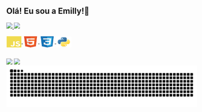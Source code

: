 ## Olá! Eu sou a Emilly!👋

<div>
  <a href="https://beacons.ai/emillyfr">
  <img height="160em" src="https://github-readme-stats.vercel.app/api?username=emillyfr&show_icons=true&theme=dracula&include_all_commits=true&count_private=true"/>
  <img height="160em" src="https://github-readme-stats.vercel.app/api/top-langs/?username=emillyfr&layout=compact&langs_count=16&theme=dracula"/>
</div>
<div style="display: inline_block"><br>
  <img align="center" alt="Rafa-Js" height="30" width="40" src="https://raw.githubusercontent.com/devicons/devicon/master/icons/javascript/javascript-plain.svg">
  <img align="center" alt="Rafa-HTML" height="30" width="40" src="https://raw.githubusercontent.com/devicons/devicon/master/icons/html5/html5-original.svg">
  <img align="center" alt="Rafa-CSS" height="30" width="40" src="https://raw.githubusercontent.com/devicons/devicon/master/icons/css3/css3-original.svg">
  <img align="center" alt="Rafa-Python" height="30" width="40" src="https://raw.githubusercontent.com/devicons/devicon/master/icons/python/python-original.svg">
</div>

##

<div> 
  <a href = "mailto:eemilly.ee23@gmail.com"><img src="https://img.shields.io/badge/-Gmail-%23333?style=for-the-badge&logo=gmail&logoColor=red" target="_blank"></a>
  <a href="https://www.linkedin.com/in/emilly-frodrigues/" target="_blank"><img src="https://img.shields.io/badge/-LinkedIn-%230077B5?style=for-the-badge&logo=linkedin&logoColor=white" target="_blank"></a> 
  
</div>
<picture>
  <source media="(prefers-color-scheme: dark)" srcset="https://raw.githubusercontent.com/emillyfr/emillyfr/output/github-contribution-grid-snake-dark.svg">
  <source media="(prefers-color-scheme: light)" srcset="https://raw.githubusercontent.com/emillyfr/emillyfr/output/github-contribution-grid-snake.svg">
  <img alt="github contribution grid snake animation" src="https://raw.githubusercontent.com/emillyfr/emillyfr/output/github-contribution-grid-snake.svg">
</picture>


